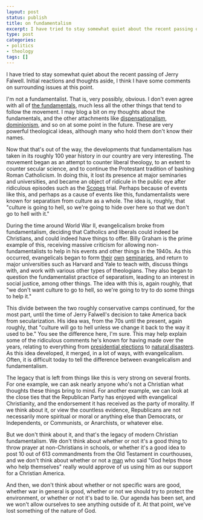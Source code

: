 ```yaml
---
layout: post
status: publish
title: on fundamentalism
excerpt: I have tried to stay somewhat quiet about the recent passing of Jerry Falwell. Initial reactions and thoughts aside, I think I have some comments on surrounding issues at this point.
type: post
categories:
- politics
- theology
tags: []
---
```

I have tried to stay somewhat quiet about the recent passing of Jerry Falwell. Initial reactions and thoughts aside, I think I have some comments on surrounding issues at this point.

I'm not a fundamentalist. That is, very possibly, obvious. I don't even agree with all of <a href="http://en.wikipedia.org/wiki/Fundamentalist_Christianity">the fundamentals</a>, much less all the other things that tend to follow the movement. I may blog a bit on my thoughts about the fundamentals, and the other attachments like <a href="http://en.wikipedia.org/wiki/Dispensationalism">dispensationalism</a>, <a href="http://en.wikipedia.org/wiki/Dominionism">dominionism</a>, and so on at some point in the future. These are very powerful theological ideas, although many who hold them don't know their names.

Now that that's out of the way, the developments that fundamentalism has taken in its roughly 100 year history in our country are very interesting. The movement began as an attempt to counter liberal theology, to an extent to counter secular science, and to continue the Protestant tradition of bashing Roman Catholicism. In doing this, it lost its presence at major seminaries and universities, and became an object of ridicule in the public eye after ridiculous episodes such as the <a href="http://en.wikipedia.org/wiki/Scopes_monkey_trial">Scopes</a> trial. Perhaps because of events like this, and perhaps as a cause of events like this, fundamentalists were known for separatism from culture as a whole. The idea is, roughly, that "culture is going to hell, so we're going to hide over here so that we don't go to hell with it."

During the time around World War II, evangelicalism broke from fundamentalism, deciding that Catholics and liberals could indeed be Christians, and could indeed have things to offer. Billy Graham is the prime example of this, receiving massive criticism for allowing non-fundamentalists to help in his events and other things in the 1940s. As this occurred, evangelicals began to form <a href="http://www.fuller.edu/">their</a> <a href="http://wheaton.edu/">own</a> <a href="http://www.gcts.edu/">seminaries</a>, and return to major universities such as Harvard and Yale to teach with, discuss things with, and work with various other types of theologians. They also began to question the fundamentalist practice of separatism, leading to an interest in social justice, among other things. The idea with this is, again roughly, that "we don't want culture to go to hell, so we're going to try to do some things to help it."

This divide between the two roughly conservative camps continued, for the most part, until the time of Jerry Falwell's decision to take America back from secularization. His idea was, from the 70s until the present, again roughly, that "culture will go to hell unless we change it back to the way it used to be." You see the difference here, I'm sure. This may help explain some of the ridiculous comments he's known for having made over the years, relating to everything from <a href="http://www.newsmax.com/archives/articles/2004/8/31/83409.shtml">presidential elections</a> to <a href="http://www.beliefnet.com/story/87/story_8770_1.html">natural disasters</a>. As this idea developed, it merged, in a lot of ways, with evangelicalism. Often, it is difficult today to tell the difference between evangelicalism and fundamentalism.

The legacy that is left from things like this is very strong on several fronts. For one example, we can ask nearly anyone who's not a Christian what thoughts these things bring to mind. For another example, we can look at the close ties that the Republican Party has enjoyed with evangelical Christianity, and the endorsement it has received as the party of morality. If we think about it, or view the countless evidence, Republicans are not necessarily more spiritual or moral or anything else than Democrats, or Independents, or Communists, or Anarchists, or whatever else.

But we don't think about it, and that's the legacy of modern Christian fundamentalism. We don't think about whether or not it's a good thing to throw prayer at non-Christians in schools, or whether it's a good idea to post 10 out of 613 commandments from the Old Testament in courthouses, and we don't think about whether or not a <a href="http://en.wikipedia.org/wiki/Benjamin_Franklin">man</a> who said "God helps those who help themselves" really would approve of us using him as our support for a Christian America.

And then, we don't think about whether or not specific wars are good, whether war in general is good, whether or not we should try to protect the environment, or whether or not it's bad to lie. Our agenda has been set, and we won't allow ourselves to see anything outside of it. At that point, we've lost something of the nature of God.
